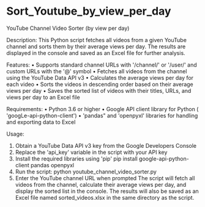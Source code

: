 # Sort_Youtube_by_view_per_day
YouTube Channel Video Sorter (by view per day)

Description:
This Python script fetches all videos from a given YouTube channel and sorts them by their average views per day. The results are displayed in the console and saved as an Excel file for further analysis.

Features:
• Supports standard channel URLs with '/channel/' or '/user/' and custom URLs with the '@' symbol
• Fetches all videos from the channel using the YouTube Data API v3
• Calculates the average views per day for each video
• Sorts the videos in descending order based on their average views per day
• Saves the sorted list of videos with their titles, URLs, and views per day to an Excel file

Requirements:
• Python 3.6 or higher
• Google API client library for Python ( 'googLe-api-python-client')
• 'pandas" and 'openpyxl' libraries for handling and exporting data to Excel

Usage:
1. Obtain a YouTube Data API v3 key from the Google Developers Console
2. Replace the 'api_key' variable in the script with your API key
3. Install the required libraries using 'pip'
pip install google-api-python-client pandas openpyxl
4. Run the script:
python youtube_channel_video_sorter.py
5. Enter the YouTube channel URL when prompted
The script will fetch all videos from the channel, calculate their average views per day, and display the sorted list in the console. The results will also be saved as an Excel file named sorted_videos.xlsx in the same directory as the script.
